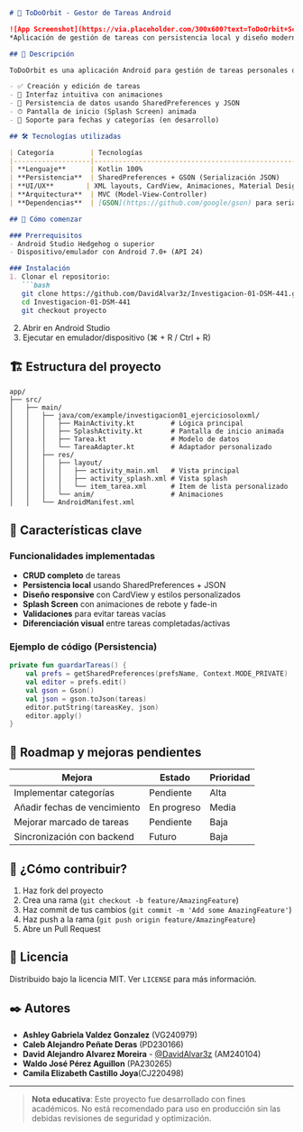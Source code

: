 

```markdown
# 📱 ToDoOrbit - Gestor de Tareas Android

![App Screenshot](https://via.placeholder.com/300x600?text=ToDoOrbit+Screenshot)  
*Aplicación de gestión de tareas con persistencia local y diseño moderno*

## 📌 Descripción

ToDoOrbit es una aplicación Android para gestión de tareas personales desarrollada en Kotlin como proyecto educativo para la materia DSM-441. Ofrece:

- ✅ Creación y edición de tareas
- 🎨 Interfaz intuitiva con animaciones
- 💾 Persistencia de datos usando SharedPreferences y JSON
- ⏱ Pantalla de inicio (Splash Screen) animada
- 📅 Soporte para fechas y categorías (en desarrollo)

## 🛠 Tecnologías utilizadas

| Categoría         | Tecnologías                                                                 |
|-------------------|-----------------------------------------------------------------------------|
| **Lenguaje**      | Kotlin 100%                                                                 |
| **Persistencia**  | SharedPreferences + GSON (Serialización JSON)                               |
| **UI/UX**        | XML layouts, CardView, Animaciones, Material Design                        |
| **Arquitectura**  | MVC (Model-View-Controller)                                                |
| **Dependencias**  | [GSON](https://github.com/google/gson) para serialización                  |

## 🚀 Cómo comenzar

### Prerrequisitos
- Android Studio Hedgehog o superior
- Dispositivo/emulador con Android 7.0+ (API 24)

### Instalación
1. Clonar el repositorio:
   ```bash
   git clone https://github.com/DavidAlvar3z/Investigacion-01-DSM-441.git
   cd Investigacion-01-DSM-441
   git checkout proyecto
   ```
2. Abrir en Android Studio
3. Ejecutar en emulador/dispositivo (⌘ + R / Ctrl + R)

## 🏗 Estructura del proyecto

```
app/
├── src/
│   ├── main/
│   │   ├── java/com/example/investigacion01_ejerciciosoloxml/
│   │   │   ├── MainActivity.kt         # Lógica principal
│   │   │   ├── SplashActivity.kt       # Pantalla de inicio animada
│   │   │   ├── Tarea.kt                # Modelo de datos
│   │   │   └── TareaAdapter.kt         # Adaptador personalizado
│   │   ├── res/
│   │   │   ├── layout/
│   │   │   │   ├── activity_main.xml   # Vista principal
│   │   │   │   ├── activity_splash.xml # Vista splash
│   │   │   │   └── item_tarea.xml      # Item de lista personalizado
│   │   │   └── anim/                   # Animaciones
│   │   └── AndroidManifest.xml
```

## 🎨 Características clave

### Funcionalidades implementadas
- **CRUD completo** de tareas
- **Persistencia local** usando SharedPreferences + JSON
- **Diseño responsive** con CardView y estilos personalizados
- **Splash Screen** con animaciones de rebote y fade-in
- **Validaciones** para evitar tareas vacías
- **Diferenciación visual** entre tareas completadas/activas

### Ejemplo de código (Persistencia)
```kotlin
private fun guardarTareas() {
    val prefs = getSharedPreferences(prefsName, Context.MODE_PRIVATE)
    val editor = prefs.edit()
    val gson = Gson()
    val json = gson.toJson(tareas)
    editor.putString(tareasKey, json)
    editor.apply()
}
```

## 📝 Roadmap y mejoras pendientes

| Mejora                     | Estado      | Prioridad |
|----------------------------|-------------|-----------|
| Implementar categorías      | Pendiente   | Alta      |
| Añadir fechas de vencimiento| En progreso | Media     |
| Mejorar marcado de tareas   | Pendiente   | Baja      |
| Sincronización con backend  | Futuro      | Baja      |

## 🤔 ¿Cómo contribuir?

1. Haz fork del proyecto
2. Crea una rama (`git checkout -b feature/AmazingFeature`)
3. Haz commit de tus cambios (`git commit -m 'Add some AmazingFeature'`)
4. Haz push a la rama (`git push origin feature/AmazingFeature`)
5. Abre un Pull Request

## 📄 Licencia

Distribuido bajo la licencia MIT. Ver `LICENSE` para más información.

## ✒️ Autores

- **Ashley Gabriela Valdez Gonzalez** (VG240979)
- **Caleb Alejandro Peñate Deras** (PD230166)  
- **David Alejandro Alvarez Moreira** - [@DavidAlvar3z](https://github.com/DavidAlvar3z) (AM240104)
- **Waldo José Pérez Aguillon** (PA230265)
- **Camila Elizabeth Castillo Joya**(CJ220498)

---

> **Nota educativa**: Este proyecto fue desarrollado con fines académicos. No está recomendado para uso en producción sin las debidas revisiones de seguridad y optimización.
```
